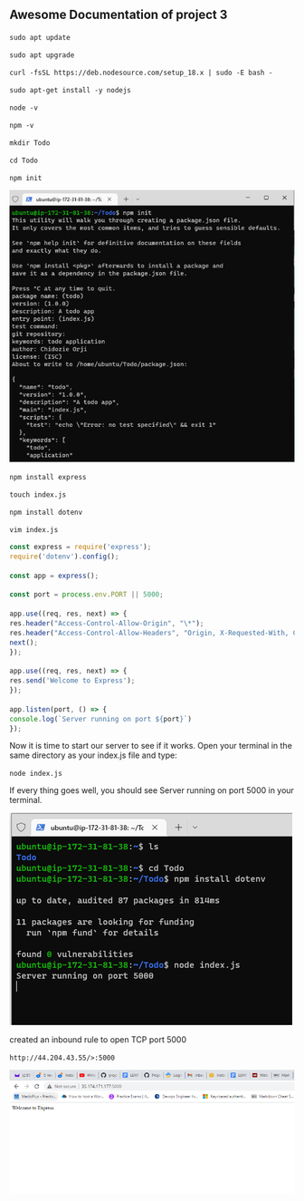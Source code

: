 ## Awesome Documentation of project 3

`sudo apt update`

`sudo apt upgrade`

<!--- get the location of Node.js software from Ubuntu repositories. -->

`curl -fsSL https://deb.nodesource.com/setup_18.x | sudo -E bash -`

`sudo apt-get install -y nodejs`

`node -v`

`npm -v`

`mkdir Todo`

`cd Todo`

`npm init`

![package json](./images/package_json.PNG)

<!-- INSTALL EXPRESS.JS  Remember that Express is a framework for Node.js, therefore a lot of things developers would have programmed is already taken care of out of the box. Therefore it simplifies development, and abstracts a lot of low level details. For example, Express helps to define routes of your application based on HTTP methods and URLs.-->

`npm install express`

`touch index.js`

`npm install dotenv`

`vim index.js`

``` javascript
const express = require('express');
require('dotenv').config();

const app = express();

const port = process.env.PORT || 5000;

app.use((req, res, next) => {
res.header("Access-Control-Allow-Origin", "\*");
res.header("Access-Control-Allow-Headers", "Origin, X-Requested-With, Content-Type, Accept");
next();
});

app.use((req, res, next) => {
res.send('Welcome to Express');
});

app.listen(port, () => {
console.log(`Server running on port ${port}`)
});  

```

Now it is time to start our server to see if it works. Open your terminal in the same directory as your index.js file and type: 

`node index.js`

If every thing goes well, you should see Server running on port 5000 in your terminal.

![node running on port 5000](./images/node.PNG)

created an inbound rule to open TCP port 5000

`http://44.204.43.55/>:5000`

![node running on port 5000](./images/express.PNG)
